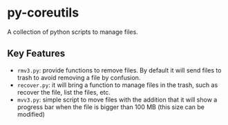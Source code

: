 # py-coreutils

A collection of python scripts to manage files. 

## Key Features

- `rmv3.py`: provide functions to remove files. By default it will send files to trash to avoid removing a file by confusion.
- `recover.py`: it will bring a function to manage files in the trash, such as recover the file, list the files, etc.
- `mvv3.py`: simple script to move files with the addition that it will show a progress bar when the file is bigger than 100 MB (this size can be modified) 
